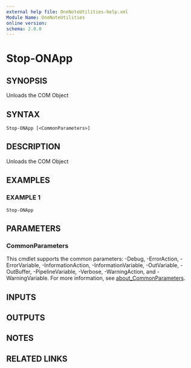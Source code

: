 ```yaml
---
external help file: OneNoteUtilities-help.xml
Module Name: OneNoteUtilities
online version:
schema: 2.0.0
---
```


# Stop-ONApp

## SYNOPSIS
Unloads the COM Object

## SYNTAX

```
Stop-ONApp [<CommonParameters>]
```

## DESCRIPTION
Unloads the COM Object

## EXAMPLES

### EXAMPLE 1
```
Stop-ONApp
```

## PARAMETERS

### CommonParameters
This cmdlet supports the common parameters: -Debug, -ErrorAction, -ErrorVariable, -InformationAction, -InformationVariable, -OutVariable, -OutBuffer, -PipelineVariable, -Verbose, -WarningAction, and -WarningVariable. For more information, see [about_CommonParameters](http://go.microsoft.com/fwlink/?LinkID=113216).

## INPUTS

## OUTPUTS

## NOTES

## RELATED LINKS
